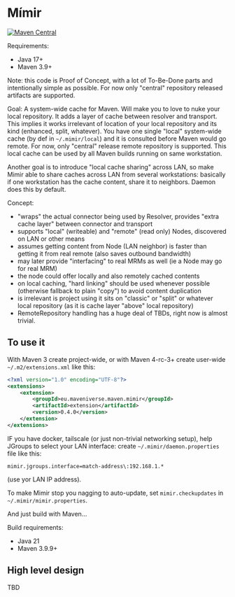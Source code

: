 # Mímir

[![Maven Central](https://img.shields.io/maven-central/v/eu.maveniverse.maven.mimir/extension3.svg?label=Maven%20Central)](https://search.maven.org/artifact/eu.maveniverse.maven.mimir/extension3)

Requirements:
* Java 17+
* Maven 3.9+

Note: this code is Proof of Concept, with a lot of To-Be-Done parts and intentionally simple as possible. For now
only "central" repository released artifacts are supported.

Goal: A system-wide cache for Maven. Will make you to love to nuke your local repository. It adds a layer of
cache between resolver and transport. This implies it works irrelevant of location of your local repository 
and its kind (enhanced, split, whatever). You have one single "local" system-wide cache (by def in `~/.mimir/local`) and it
is consulted before Maven would go remote. For now, only "central" release remote repository is supported.
This local cache can be used by all Maven builds running on same workstation.

Another goal is to introduce "local cache sharing" across LAN, so make Mimir able to share caches across LAN from several
workstations: basically if one workstation has the cache content, share it to neighbors. Daemon does this by default.

Concept:
* "wraps" the actual connector being used by Resolver, provides "extra cache layer" between connector and transport
* supports "local" (writeable) and "remote" (read only) Nodes, discovered on LAN or other means
* assumes getting content from Node (LAN neighbor) is faster than getting it from real remote (also saves outbound bandwidth)
* may later provide "interfacing" to real MRMs as well (ie a Node may go for real MRM)
* the node could offer locally and also remotely cached contents
* on local caching, "hard linking" should be used whenever possible (otherwise fallback to plain "copy") to avoid content duplication
* is irrelevant is project using it sits on "classic" or "split" or whatever local repository (as it is cache layer "above" local repository)
* RemoteRepository handling has a huge deal of TBDs, right now is almost trivial.

## To use it

With Maven 3 create project-wide, or with Maven 4-rc-3+ create user-wide `~/.m2/extensions.xml` like this:
```xml
<?xml version="1.0" encoding="UTF-8"?>
<extensions>
    <extension>
        <groupId>eu.maveniverse.maven.mimir</groupId>
        <artifactId>extension</artifactId>
        <version>0.4.0</version>
    </extension>
</extensions>
```
IF you have docker, tailscale (or just non-trivial networking setup), help JGroups to select your LAN interface: create `~/.mimir/daemon.properties` file like this:
```properties
mimir.jgroups.interface=match-address\:192.168.1.*
```
(use yor LAN IP address).

To make Mimir stop you nagging to auto-update, set `mimir.checkupdates` in `~/.mimir/mimir.properties`.

And just build with Maven...

Build requirements:
* Java 21
* Maven 3.9.9+

## High level design

TBD
